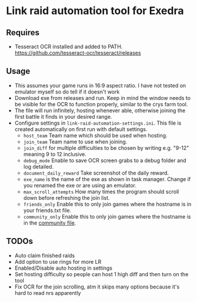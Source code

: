 # Link raid automation tool for Exedra

## Requires

* Tesseract OCR installed and added to PATH. <https://github.com/tesseract-ocr/tesseract/releases>

## Usage

* This assumes your game runs in 16:9 aspect ratio. I have not tested on emulator myself so do tell if it doesn't work
* Download exe from releases and run. Keep in mind the window needs to be visible for the OCR to function properly, similar to the crys farm tool.
* The file will run infinitely, hosting whenever able, otherwise joining the first battle it finds in your desired range.
* Configure settings in `link-raid-automation-settings.ini`. This file is created automatically on first run with default settings.
  * ``host_team`` Team name which should be used when hosting.
  * ``join_team`` Team name to use when joining.
  * ``join_diff`` for multiple difficulties to be chosen by writing e.g. "9-12" meaning 9 to 12 inclusive.  
  * ``debug_mode`` Enable to save OCR screen grabs to a debug folder and log detailed.
  * ``document_daily_reward`` Take screenshot of the daily reward.
  * ``exe_name`` is the name of the exe as shown in task manager. Change if you renamed the exe or are using an emulator.
  * ``max_scroll_attempts`` How many times the program should scroll down before refreshing the join list.
  * ``friends_only`` Enable this to only join games where the hostname is in your friends.txt file.
  * ``community_only`` Enable this to only join games where the hostname is in the [community file](https://github.com/thefrozenfishy/exedra-link-raid-automation/blob/main/community.txt).

## TODOs

* Auto claim finished raids
* Add option to use rings for more LR
* Enabled/Disable auto hosting in settings
* Set hosting difficulty so people can host 1 high diff and then turn on the tool
* Fix OCR for the join scrolling, atm it skips many options because it's hard to read nrs apparently
